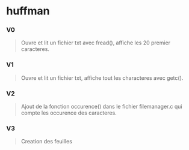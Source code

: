 # huffman

### V0
> Ouvre et lit un fichier txt avec fread(), affiche les 20 premier caracteres.

### V1
> Ouvre et lit un fichier txt, affiche tout les characteres avec getc().

### V2
> Ajout de la fonction occurence() dans le fichier filemanager.c qui compte les occurence des caracteres.

### V3
> Creation des feuilles 
